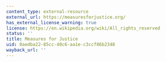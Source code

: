 ```yaml
---
content_type: external-resource
external_url: https://measuresforjustice.org/
has_external_license_warning: true
license: https://en.wikipedia.org/wiki/All_rights_reserved
status: ''
title: Measures for Justice
uid: 0aedba22-85cc-40c6-aa1e-c3ccf86b2348
wayback_url: ''
---
```

